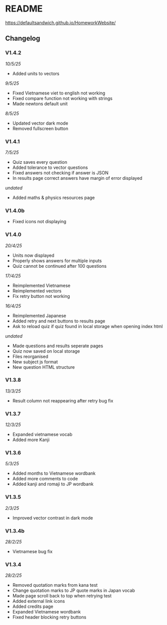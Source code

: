 # README

https://defaultsandwich.github.io/HomeworkWebsite/

## Changelog
### V1.4.2
*10/5/25*
- Added units to vectors

*9/5/25*
- Fixed Vietnamese viet to english not working
- Fixed compare function not working with strings
- Made newtons default unit

*8/5/25*
- Updated vector dark mode
- Removed fullscreen button

### V1.4.1
*7/5/25*
- Quiz saves every question
- Added tolerance to vector questions
- Fixed answers not checking if answer is JSON
- In results page correct answers have margin of error displayed

*undated*
- Added maths & physics resources page

### V1.4.0b
- Fixed icons not displaying

### V1.4.0
*20/4/25*
- Units now displayed
- Properly shows answers for multiple inputs
- Quiz cannot be continued after 100 questions

*17/4/25*
- Reimplemented Vietnamese
- Reimplemented vectors
- Fix retry button not working

*16/4/25*
- Reimplemented Japanese
- Added retry and next buttons to results page
- Ask to reload quiz if quiz found in local storage when opening index html

*undated*
- Made questions and results seperate pages
- Quiz now saved on local storage
- Files reorganised
- New subject js format
- New question HTML structure 

### V1.3.8
*13/3/25*
- Result column not reappearing after retry bug fix

### V1.3.7
*12/3/25*
- Expanded vietnamese vocab
- Added more Kanji

### V1.3.6
*5/3/25*
- Added months to Vietnamese wordbank
- Added more comments to code
- Added kanji and romaji to JP wordbank

### V1.3.5 
*2/3/25*
- Improved vector contrast in dark mode

### V1.3.4b 
*28/2/25*
- Vietnamese bug fix

### V1.3.4 
*28/2/25*
- Removed quotation marks from kana test
- Change quotation marks to JP quote marks in Japan vocab
- Made page scroll back to top when retrying test
- Added external link icons
- Added credits page
- Expanded Vietnamese wordbank
- Fixed header blocking retry buttons





